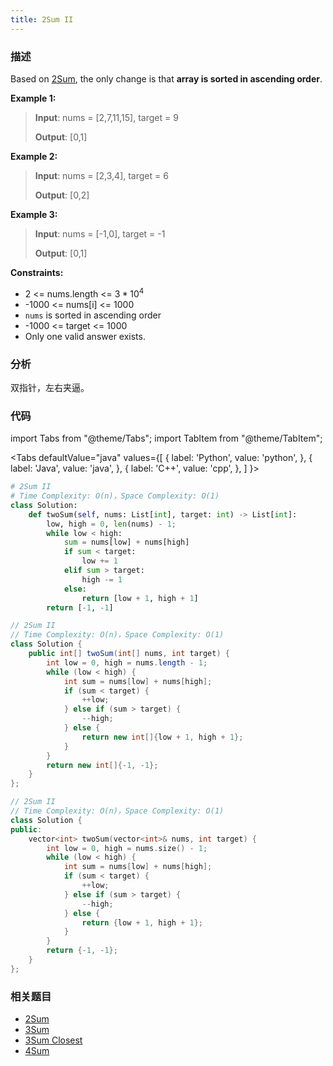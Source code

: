 ```yaml
---
title: 2Sum II
---
```


### 描述

Based on [2Sum](2sum.md), the only change is that **array is sorted in ascending order**.

**Example 1:**

> **Input**: nums = [2,7,11,15], target = 9
>
> **Output**: [0,1]

**Example 2:**

> **Input**: nums = [2,3,4], target = 6
>
> **Output**: [0,2]

**Example 3:**

> **Input**: nums = [-1,0], target = -1
>
> **Output**: [0,1]

**Constraints:**

- 2 <= nums.length <= $3 * 10^4$
- -1000 <= nums[i] <= 1000
- `nums` is sorted in ascending order
- -1000 <= target <= 1000
- Only one valid answer exists.

### 分析

双指针，左右夹逼。

### 代码

import Tabs from "@theme/Tabs";
import TabItem from "@theme/TabItem";

<Tabs
defaultValue="java"
values={[
{ label: 'Python', value: 'python', },
{ label: 'Java', value: 'java', },
{ label: 'C++', value: 'cpp', },
]
}>
<TabItem value="python">

```python
# 2Sum II
# Time Complexity: O(n)，Space Complexity: O(1)
class Solution:
    def twoSum(self, nums: List[int], target: int) -> List[int]:
        low, high = 0, len(nums) - 1;
        while low < high:
            sum = nums[low] + nums[high]
            if sum < target:
                low += 1
            elif sum > target:
                high -= 1
            else:
                return [low + 1, high + 1]
        return [-1, -1]
```

</TabItem>
<TabItem value="java">

```java
// 2Sum II
// Time Complexity: O(n)，Space Complexity: O(1)
class Solution {
    public int[] twoSum(int[] nums, int target) {
        int low = 0, high = nums.length - 1;
        while (low < high) {
            int sum = nums[low] + nums[high];
            if (sum < target) {
                ++low;
            } else if (sum > target) {
                --high;
            } else {
                return new int[]{low + 1, high + 1};
            }
        }
        return new int[]{-1, -1};
    }
};
```

</TabItem>
<TabItem value="cpp">

```cpp
// 2Sum II
// Time Complexity: O(n)，Space Complexity: O(1)
class Solution {
public:
    vector<int> twoSum(vector<int>& nums, int target) {
        int low = 0, high = nums.size() - 1;
        while (low < high) {
            int sum = nums[low] + nums[high];
            if (sum < target) {
                ++low;
            } else if (sum > target) {
                --high;
            } else {
                return {low + 1, high + 1};
            }
        }
        return {-1, -1};
    }
};
```

</TabItem>
</Tabs>

### 相关题目

- [2Sum](2sum.md)
- [3Sum](3sum.md)
- [3Sum Closest](3sum-closest.md)
- [4Sum](4sum.md)

